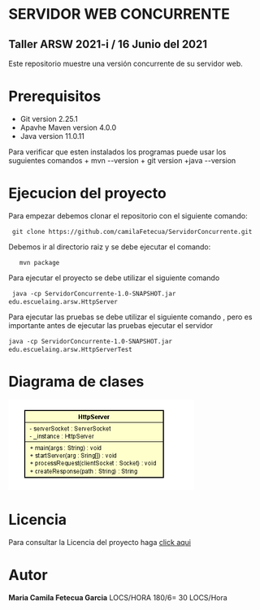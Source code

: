 # SERVIDOR WEB CONCURRENTE
## Taller ARSW 2021-i / 16 Junio del 2021

  Este repositorio muestre una versión concurrente de su servidor web. 

# Prerequisitos 
  + Git version 2.25.1
  + Apavhe Maven version 4.0.0
  + Java version 11.0.11
  
  Para verificar que esten instalados los programas puede usar los suguientes comandos
    + mvn --version
    + git version
    +java --version
       
# Ejecucion del proyecto

  Para empezar debemos clonar el repositorio con el siguiente comando:

     git clone https://github.com/camilaFetecua/ServidorConcurrente.git
  
  Debemos ir al directorio raiz y se debe ejecutar el comando:
 
       mvn package
  
   
  Para ejecutar el proyecto se debe utilizar el siguiente comando 

     java -cp ServidorConcurrente-1.0-SNAPSHOT.jar edu.escuelaing.arsw.HttpServer
     
   Para ejecutar las pruebas se debe utilizar el siguiente comando , pero es importante antes de ejecutar las pruebas ejecutar el servidor
   
    java -cp ServidorConcurrente-1.0-SNAPSHOT.jar edu.escuelaing.arsw.HttpServerTest
      
# Diagrama de clases  

![Imagen](https://github.com/camilaFetecua/ServidorConcurrente/blob/master/Imagenes/Clasesservifot.PNG)

# Licencia

  Para consultar la Licencia del proyecto haga [click aqui](https://github.com/camilaFetecua/ServidorConcurrente/blob/master/LICENSE.md)
  
  
# Autor 
  **Maria Camila Fetecua Garcia**  LOCS/HORA 180/6= 30 LOCS/Hora 

